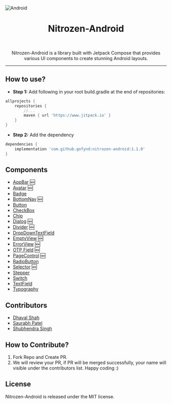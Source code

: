 ![Android][NITROZEN_KIT_IMAGE_URL]

<h1 align="center">Nitrozen-Android</h1>

<p align="center">
    <a href="#"><img alt="" src="https://img.shields.io/badge/API-23%2B-green" /></a>
    <a href="https://www.jitpack.io/"><img alt="" src="https://img.shields.io/badge/Build-JitPack-blue" /></a>
    <a href="#"><img alt="" src="https://img.shields.io/badge/License-MIT-blue" /></a>
</p>

<p align="center">
Nitrozen-Android is a library built with Jetpack Compose that provides various UI components to create stunning Android layouts.
</p> 

---

## How to use?

- **Step 1:** Add following in your root build.gradle at the end of repositories:
```groovy
allprojects {
    repositories {
        //...
        maven { url 'https://www.jitpack.io' }
    }
}
```
- **Step 2:** Add the dependency
```groovy
dependencies {
    implementation 'com.github.gofynd:nitrozen-android:1.1.0'
}
```

## Components

* [AppBar](./assets/documents/appbar.md) 🆕
* [Avatar](./assets/documents/avatar.md) 🆕
* [Badge](./assets/documents/badge.md)
* [BottomNav](./assets/documents/bottomnav.md) 🆕
* [Button](./assets/documents/buttons.md)
* [CheckBox](./assets/documents/checkbox.md)
* [Chip](./assets/documents/chip.md)
* [Dialog](./assets/documents/dialog.md) 🆕
* [Divider](./assets/documents/divider.md) 🆕
* [DropDownTextField](./assets/documents/dropdowntextfield.md)
* [EmptyView](./assets/documents/emptyview.md) 🆕
* [ErrorView](./assets/documents/errorview.md) 🆕
* [OTP Field](./assets/documents/otpfield.md) 🆕
* [PageControl](./assets/documents/pagecontrol.md) 🆕
* [RadioButton](./assets/documents/radiobutton.md)
* [Selector](./assets/documents/selector.md) 🆕
* [Stepper](./assets/documents/stepper.md)
* [Switch](./assets/documents/switch.md)
* [TextField](./assets/documents/textfields.md)
* [Typography](./assets/documents/typography.md)

## Contributors

* [Dhaval Shah][CONT_DHAVAL]
* [Saurabh Patel][CONT_SAURABH]
* [Shubhendra Singh][CONT_SHUBHENDRA]

## How to Contribute?

1. Fork Repo and Create PR.
2. We will review your PR, if PR will be merged successfully, your name will visible under the contributors list. Happy coding :)

## License
Nitrozen-Android is released under the MIT license.

[NITROZEN_KIT_IMAGE_URL]: https://raw.githubusercontent.com/hitendra-gofynd/nitrozen-ios/master/Example-Nitrozen-SwiftUI/Example-Nitrozen-SwiftUI/Preview%20Content/Nitrozen-github-white.png
[CONT_DHAVAL]: https://github.com/dhavalshah05
[CONT_SAURABH]: https://github.com/Saurabh510
[CONT_SHUBHENDRA]: https://github.com/shubhendras11
